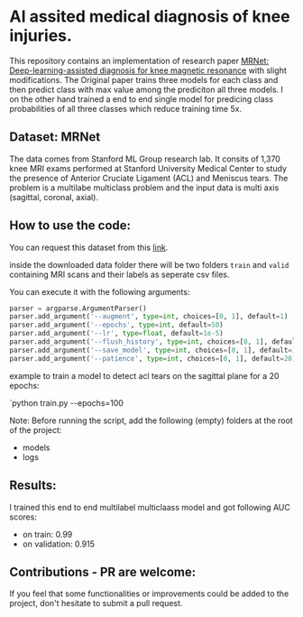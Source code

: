 # AI assited medical diagnosis of knee injuries.

This repository contains an implementation of research paper <a href="https://stanfordmlgroup.github.io/projects/mrnet/">MRNet: Deep-learning-assisted diagnosis for knee magnetic resonance</a> with slight modifications. The Original paper trains three models for each class and then predict class with max value among the prediciton all three models. I on the other hand trained a end to end single model for predicing class probabilities of all three classes which reduce training time 5x.


## Dataset: MRNet 

The data comes from Stanford ML Group research lab. It consits of 1,370 knee MRI exams performed at Stanford University Medical Center to study the presence of Anterior Cruciate Ligament (ACL) and Meniscus tears. The problem is a multilabe multiclass problem and the input data is multi axis (sagittal, coronal, axial).


## How to use the code:

You can request this dataset from this <a href="https://stanfordmlgroup.github.io/competitions/mrnet/">link</a>.

inside the downloaded data folder there will be two folders `train` and `valid` containing MRI scans and their labels as seperate csv files.

You can execute it with the following arguments:

```python
parser = argparse.ArgumentParser()
parser.add_argument('--augment', type=int, choices=[0, 1], default=1)
parser.add_argument('--epochs', type=int, default=50)
parser.add_argument('--lr', type=float, default=1e-5)
parser.add_argument('--flush_history', type=int, choices=[0, 1], default=0)
parser.add_argument('--save_model', type=int, choices=[0, 1], default=1)
parser.add_argument('--patience', type=int, choices=[0, 1], default=20)
```

example to train a model to detect acl tears on the sagittal plane for a 20 epochs:

`python train.py --epochs=100

Note: Before running the script, add the following (empty) folders at the root of the project:
- models
- logs


## Results:

I trained this end to end multilabel multiclaass model and got following AUC scores:

- on train: 0.99
- on validation: 0.915




## Contributions - PR are welcome:
If you feel that some functionalities or improvements could be added to the project, don't hesitate to submit a pull request.

